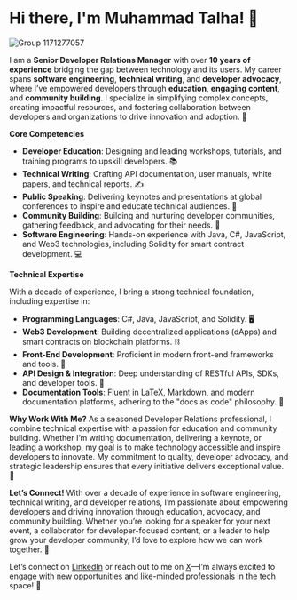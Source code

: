 # Hi there, I'm Muhammad Talha! 👋

![Group 1171277057](https://github.com/TalhaMaliktz/TalhaMaliktz/assets/13951043/378070b7-7baa-4e55-bc22-162261f7387e)

I am a **Senior Developer Relations Manager** with over **10 years of experience** bridging the gap between technology and its users. My career spans **software engineering**, **technical writing**, and **developer advocacy**, where I’ve empowered developers through **education**, **engaging content**, and **community building**. I specialize in simplifying complex concepts, creating impactful resources, and fostering collaboration between developers and organizations to drive innovation and adoption. 🚀

**Core Competencies**

- **Developer Education**: Designing and leading workshops, tutorials, and training programs to upskill developers. 📚
- **Technical Writing**: Crafting API documentation, user manuals, white papers, and technical reports. ✍️
- **Public Speaking**: Delivering keynotes and presentations at global conferences to inspire and educate technical audiences. 🎤
- **Community Building**: Building and nurturing developer communities, gathering feedback, and advocating for their needs. 🤝
- **Software Engineering**: Hands-on experience with Java, C#, JavaScript, and Web3 technologies, including Solidity for smart contract development. 💻

**Technical Expertise**

With a decade of experience, I bring a strong technical foundation, including expertise in:

- **Programming Languages**: C#, Java, JavaScript, and Solidity. 🖥️
- **Web3 Development**: Building decentralized applications (dApps) and smart contracts on blockchain platforms. ⛓️
- **Front-End Development**: Proficient in modern front-end frameworks and tools. 🎨
- **API Design & Integration**: Deep understanding of RESTful APIs, SDKs, and developer tools. 🔗
- **Documentation Tools**: Fluent in LaTeX, Markdown, and modern documentation platforms, adhering to the "docs as code" philosophy. 📄

**Why Work With Me?**
As a seasoned Developer Relations professional, I combine technical expertise with a passion for education and community building. Whether I’m writing documentation, delivering a keynote, or leading a workshop, my goal is to make technology accessible and inspire developers to innovate. My commitment to quality, developer advocacy, and strategic leadership ensures that every initiative delivers exceptional value. 🌟

**Let’s Connect!**
With over a decade of experience in software engineering, technical writing, and developer relations, I’m passionate about empowering developers and driving innovation through education, advocacy, and community building. Whether you’re looking for a speaker for your next event, a collaborator for developer-focused content, or a leader to help grow your developer community, I’d love to explore how we can work together. 🤝

Let’s connect on [LinkedIn](https://www.linkedin.com/in/maliktalha/) or reach out to me on [X](https://x.com/iammtalha)—I’m always excited to engage with new opportunities and like-minded professionals in the tech space! 🚀
